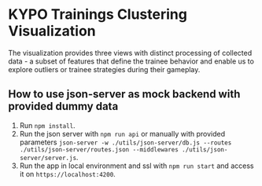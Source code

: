 # KYPO Trainings Clustering Visualization

The visualization provides three views with distinct processing of collected data - a subset of features that define the
trainee behavior and enable us to explore outliers or trainee strategies during their gameplay.

## How to use json-server as mock backend with provided dummy data

1. Run `npm install`.
2. Run the json server with `npm run api` or manually with provided parameters
   `json-server -w ./utils/json-server/db.js --routes ./utils/json-server/routes.json --middlewares ./utils/json-server/server.js`.
3. Run the app in local environment and ssl with `npm run start` and access it on `https://localhost:4200`.

